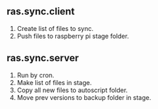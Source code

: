 ## ras.sync.client  
1. Create list of files to sync.
2. Push files to raspberry pi stage folder.

## ras.sync.server  
1. Run by cron.
2. Make list of files in stage.
3. Copy all new files to autoscript folder.
4. Move prev versions to backup folder in stage.